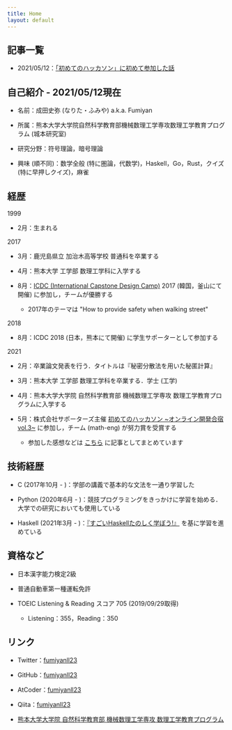```yaml
---
title: Home
layout: default
---
```


<!-- ※英語版は [こちら](https://fumiyanll23.github.io/docs/index_en.html)． -->

## 記事一覧

- 2021/05/12：[「初めてのハッカソン」に初めて参加した話](https://fumiyanll23.github.io/posts/2021-05-12_hackathon2021-vol3.html)

## 自己紹介 - 2021/05/12現在

- 名前：成田史弥 (なりた・ふみや) a.k.a. Fumiyan

- 所属：熊本大学大学院自然科学教育部機械数理工学専攻数理工学教育プログラム (城本研究室)

- 研究分野：符号理論，暗号理論

- 興味 (順不同)：数学全般 (特に圏論，代数学)，Haskell，Go，Rust，クイズ (特に早押しクイズ)，麻雀

## 経歴

1999

- 2月：生まれる

2017

- 3月：鹿児島県立 加治木高等学校 普通科を卒業する

- 4月：熊本大学 工学部 数理工学科に入学する

- 8月：[ICDC (International Capstone Design Camp)](https://www.eng.kumamoto-u.ac.jp/international/icdc/)  2017 (韓国，釜山にて開催) に参加し，チームが優勝する

  - 2017年のテーマは "How to provide safety when walking street"

2018

- 8月：ICDC 2018 (日本，熊本にて開催) に学生サポーターとして参加する

2021

- 2月：卒業論文発表を行う．タイトルは『秘密分散法を用いた秘匿計算』

- 3月：熊本大学 工学部 数理工学科を卒業する．学士 (工学)

- 4月：熊本大学大学院 自然科学教育部 機械数理工学専攻 数理工学教育プログラムに入学する

- 5月：株式会社サポーターズ主催 [初めてのハッカソン ~オンライン開発合宿vol.3~](https://talent.supporterz.jp/events/d1a92db9-5a22-4e3b-a441-ae9669fe79c4/) に参加し，チーム (math-eng) が努力賞を受賞する

  - 参加した感想などは [こちら](https://fumiyanll23.github.io/posts/2021-05-12_hackathon2021-vol3.html) に記事としてまとめています

## 技術経歴

- C (2017年10月 - )：学部の講義で基本的な文法を一通り学習した

- Python (2020年6月 - )：競技プログラミングをきっかけに学習を始める．大学での研究においても使用している

- Haskell (2021年3月 - )：[『すごいHaskellたのしく学ぼう!』](https://www.amazon.co.jp/%E3%81%99%E3%81%94%E3%81%84Haskell%E3%81%9F%E3%81%AE%E3%81%97%E3%81%8F%E5%AD%A6%E3%81%BC%E3%81%86-Miran-Lipova%C4%8Da/dp/4274068854/ref=sr_1_1?__mk_ja_JP=%E3%82%AB%E3%82%BF%E3%82%AB%E3%83%8A&keywords=%E3%81%99%E3%81%94%E3%81%84haskell&qid=1617610983&sr=8-1) を基に学習を進めている

## 資格など

- 日本漢字能力検定2級

- 普通自動車第一種運転免許

- TOEIC Listening & Reading スコア 705 (2019/09/29取得)

  - Listening：355，Reading：350

## リンク

- Twitter：[fumiyanll23](https://twitter.com/fumiyanll23)

- GitHub：[fumiyanll23](https://github.com/fumiyanll23)

- AtCoder：[fumiyanll23](https://atcoder.jp/users/fumiyanll23)

- Qiita：[fumiyanll23](https://qiita.com/fumiyanll23)

- [熊本大学大学院 自然科学教育部 機械数理工学専攻 数理工学教育プログラム](https://srik.kumamoto-u.ac.jp/)
